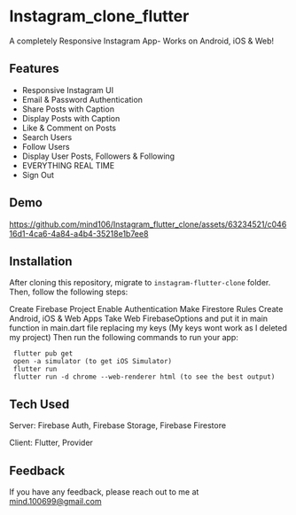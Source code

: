 # Instagram_clone_flutter

A completely Responsive Instagram App- Works on Android, iOS & Web!

## Features

 - Responsive Instagram UI
 - Email & Password Authentication
 - Share Posts with Caption
 - Display Posts with Caption
 - Like & Comment on Posts
 - Search Users
 - Follow Users
 - Display User Posts, Followers & Following
 - EVERYTHING REAL TIME
 - Sign Out

## Demo
https://github.com/mind106/Instagram_flutter_clone/assets/63234521/c04616d1-4ca6-4a84-a4b4-35218e1b7ee8


## Installation
After cloning this repository, migrate to `instagram-flutter-clone`  folder. Then, follow the following steps:

Create Firebase Project
Enable Authentication
Make Firestore Rules
Create Android, iOS & Web Apps
Take Web FirebaseOptions and put it in main function in main.dart file replacing my keys (My keys wont work as I deleted my project) Then run the following commands to run your app:


```
 flutter pub get
 open -a simulator (to get iOS Simulator)
 flutter run
 flutter run -d chrome --web-renderer html (to see the best output) 
```

## Tech Used
Server: Firebase Auth, Firebase Storage, Firebase Firestore

Client: Flutter, Provider
  

## Feedback
If you have any feedback, please reach out to me at mind.100699@gmail.com

